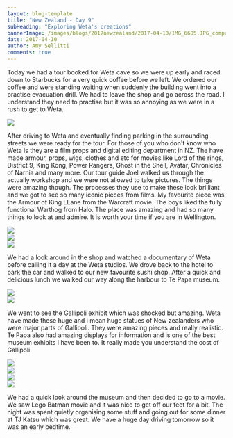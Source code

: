 ```yaml
---
layout: blog-template
title: "New Zealand - Day 9"
subHeading: "Exploring Weta's creations"
bannerImage: /images/blogs/2017newzealand/2017-04-10/IMG_6685.JPG_compressed.JPEG
date: 2017-04-10
author: Amy Sellitti
comments: true
---
```


Today we had a tour booked for Weta cave so we were up early and raced down to Starbucks for a very quick coffee before we left. We ordered our coffee and were standing waiting when suddenly the building went into a practise evacuation drill. We had to leave the shop and go across the road. I understand they need to practise but it was so annoying as we were in a rush to get to Weta.

<div class="center-image"><img src="/images/blogs/2017newzealand/2017-04-10/IMG_6679.JPG_compressed.JPEG" /></div>

After driving to Weta and eventually finding parking in the surrounding streets we were ready for the tour. For those of you who don't know who Weta is they are a film props and digital editing department in NZ. The have made armour, props, wigs, clothes and etc for movies like Lord of the rings, District 9, King Kong, Power Rangers, Ghost in the Shell, Avatar, Chronicles of Narnia and many more. Our tour guide Joel walked us through the actually workshop and we were not allowed to take pictures. The things were amazing though. The processes they use to make these look brilliant and we got to see so many iconic pieces from films. My favourite piece was the Armour of King LLane from the Warcraft movie. The boys liked the fully functional Warthog from Halo. The place was amazing and had so many things to look at and admire. It is worth your time if you are in Wellington.

<div class="center-image"><img src="/images/blogs/2017newzealand/2017-04-10/IMG_6680.JPG_compressed.JPEG" /></div>
<div class="center-image"><img src="/images/blogs/2017newzealand/2017-04-10/IMG_6683.JPG_compressed.JPEG" /></div>
<div class="center-image"><img src="/images/blogs/2017newzealand/2017-04-10/IMG_6685.JPG_compressed.JPEG" /></div>

We had a look around in the shop and watched a documentary of Weta before calling it a day at the Weta studios. We drove back to the hotel to park the car and walked to our new favourite sushi shop. After a quick and delicious lunch we walked our way along the harbour to Te Papa museum.

<div class="center-image"><img src="/images/blogs/2017newzealand/2017-04-10/IMG_6689.JPG_compressed.JPEG" /></div>
<div class="center-image"><img src="/images/blogs/2017newzealand/2017-04-10/20170410_120846.jpg_compressed.JPEG" /></div>

We went to see the Gallipoli exhibit which was shocked but amazing. Weta have made these huge and i mean huge statues of New zealanders who were major parts of Gallipoli. They were amazing pieces and really realistic. Te Papa also had amazing displays for information and is one of the best museum exhibits I have been to. It really made you understand the cost of Gallipoli.

<div class="center-image"><img src="/images/blogs/2017newzealand/2017-04-10/IMG_6695.JPG_compressed.JPEG" /></div>
<div class="center-image"><img src="/images/blogs/2017newzealand/2017-04-10/IMG_6697.JPG_compressed.JPEG" /></div>
<div class="center-image"><img src="/images/blogs/2017newzealand/2017-04-10/IMG_6691.JPG_compressed.JPEG" /></div>
<div class="center-image"><img src="/images/blogs/2017newzealand/2017-04-10/DSC_8420.JPG_compressed.JPEG" /></div>

We had a quick look around the museum and then decided to go to a movie. We saw Lego Batman movie and it was nice to get off our feet for a bit. The night was spent quietly organising some stuff and going out for some dinner at TJ Katsu which was great. We have a huge day driving tomorrow so it was an early bedtime.
